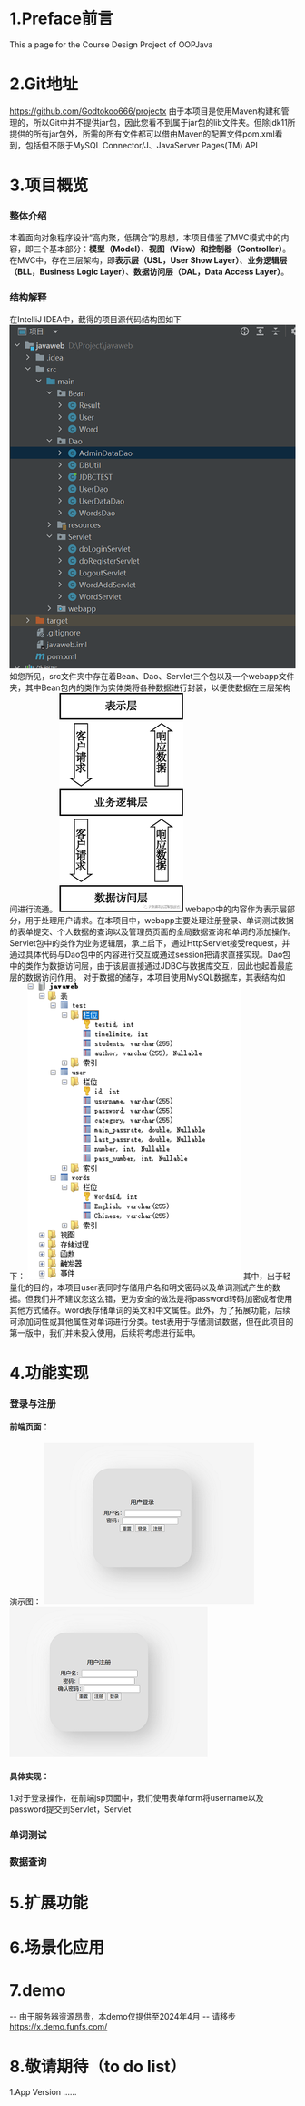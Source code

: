 # 1.Preface前言
This a page for the Course Design Project of OOPJava
# 2.Git地址
<https://github.com/Godtokoo666/projectx>
由于本项目是使用Maven构建和管理的，所以Git中并不提供jar包，因此您看不到属于jar包的lib文件夹。但除jdk11所提供的所有jar包外，所需的所有文件都可以借由Maven的配置文件pom.xml看到，包括但不限于MySQL Connector/J、JavaServer Pages(TM) API
# 3.项目概览
### 整体介绍
本着面向对象程序设计“高内聚，低耦合”的思想，本项目借鉴了MVC模式中的内容，即三个基本部分：**模型（Model）**、**视图（View）**和**控制器（Controller）**。在MVC中，存在三层架构，即**表示层（USL，User Show Layer）**、**业务逻辑层（BLL，Business Logic Layer）**、**数据访问层（DAL，Data Access Layer）**。
### 结构解释
在IntelliJ IDEA中，截得的项目源代码结构图如下
![图1-项目源代码结构图](/image/2023-6-13/1.png)
如您所见，src文件夹中存在着Bean、Dao、Servlet三个包以及一个webapp文件夹，其中Bean包内的类作为实体类将各种数据进行封装，以便使数据在三层架构间进行流通。
![图2-三层架构图](/image/2023-6-13/2.png)
webapp中的内容作为表示层部分，用于处理用户请求。在本项目中，webapp主要处理注册登录、单词测试数据的表单提交、个人数据的查询以及管理员页面的全局数据查询和单词的添加操作。Servlet包中的类作为业务逻辑层，承上启下，通过HttpServlet接受request，并通过具体代码与Dao包中的内容进行交互或通过session把请求直接实现。Dao包中的类作为数据访问层，由于该层直接通过JDBC与数据库交互，因此也起着最底层的数据访问作用。
对于数据的储存，本项目使用MySQL数据库，其表结构如下：
![图3-MySQL表结构](/image/2023-6-13/3.png)
其中，出于轻量化的目的，本项目user表同时存储用户名和明文密码以及单词测试产生的数据。但我们并不建议您这么错，更为安全的做法是将password转码加密或者使用其他方式储存。word表存储单词的英文和中文属性。此外，为了拓展功能，后续可添加词性或其他属性对单词进行分类。test表用于存储测试数据，但在此项目的第一版中，我们并未投入使用，后续将考虑进行延申。
# 4.功能实现
### 登录与注册
#### 前端页面：
演示图：
![图4-登录界面](/image/2023-6-13/4.png)	
![图5-注册界面](/image/2023-6-13/5.png)
#### 具体实现：
1.对于登录操作，在前端jsp页面中，我们使用表单form将username以及password提交到Servlet，Servlet
### 单词测试
### 数据查询
# 5.扩展功能
# 6.场景化应用
# 7.demo 
-- 由于服务器资源昂贵，本demo仅提供至2024年4月
-- 请移步<https://x.demo.funfs.com/>
# 8.敬请期待（to do list）
1.App Version
……
